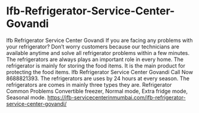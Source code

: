 # Ifb-Refrigerator-Service-Center-Govandi
Ifb Refrigerator Service Center Govandi If you are facing any problems with your refrigerator? Don’t worry customers because our technicians are available anytime and solve all refrigerator problems within a few minutes. The refrigerators are always plays an important role in every home. The refrigerator is mainly for storing the food items. It is the main product for protecting the food items. Ifb Refrigerator Service Center Govandi Call Now 8688821393. The refrigerators are uses by 24 hours at every season. The refrigerators are comes in mainly three types they are. Refrigerator Common Problems Convertible freezer, Normal mode, Extra fridge mode, Seasonal mode.  https://ifb-servicecenterinmumbai.com/ifb-refrigerator-service-center-govandi/
